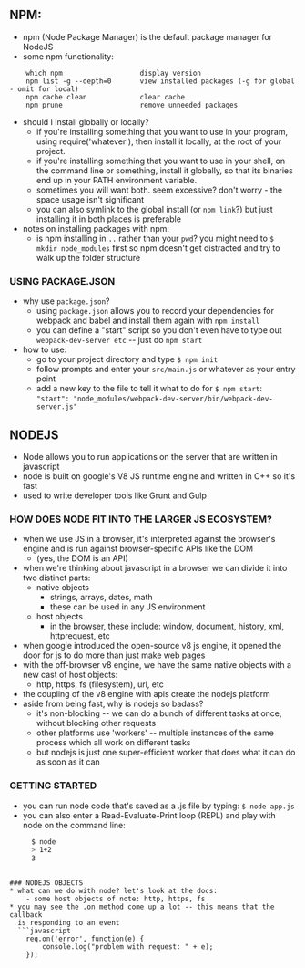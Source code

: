 ## NPM:
* npm (Node Package Manager) is the default package manager for NodeJS
* some npm functionality:
```
    which npm                   display version
    npm list -g --depth=0       view installed packages (-g for global - omit for local)
    npm cache clean             clear cache
    npm prune                   remove unneeded packages
```
* should I install globally or locally?
    - if you're installing something that you want to use in your program, using require('whatever'), then install it locally, at the root of your project.
    - if you're installing something that you want to use in your shell, on the command line or something, install it globally, so that its binaries end up in your PATH environment variable.
    - sometimes you will want both. seem excessive? don't worry - the space usage isn't significant
    - you can also symlink to the global install (or `npm link`?) but just installing it in both places is preferable
* notes on installing packages with npm:
    - is npm installing in `..` rather than your `pwd`? you might need to `$ mkdir node_modules` first so npm doesn't get distracted and try to walk up the folder structure


### USING PACKAGE.JSON
* why use `package.json`?
    - using `package.json` allows you to record your dependencies for webpack and babel and install them again with `npm install`
    - you can define a "start" script so you don't even have to type out `webpack-dev-server etc` -- just do `npm start`
* how to use:
    - go to your project directory and type `$ npm init`
    - follow prompts and enter your `src/main.js` or whatever as your entry point
    - add a new key to the file to tell it what to do for `$ npm start`:
        `"start": "node_modules/webpack-dev-server/bin/webpack-dev-server.js"`



## NODEJS
* Node allows you to run applications on the server that are written in
  javascript
* node is built on google's V8 JS runtime engine and written in C++ so
  it's fast
* used to write developer tools like Grunt and Gulp

### HOW DOES NODE FIT INTO THE LARGER JS ECOSYSTEM?
* when we use JS in a browser, it's interpreted against the browser's
  engine and is run against browser-specific APIs like the DOM
    * (yes, the DOM is an API)
* when we're thinking about javascript in a browser we can divide it
  into two distinct parts:
    - native objects
        * strings, arrays, dates, math
        * these can be used in any JS environment
    - host objects
        * in the browser, these include: window, document, history, xml, httprequest, etc
* when google introduced the open-source v8 js engine, it opened the door
  for js to do more than just make web pages
* with the off-browser v8 engine, we have the same native objects with a
  new cast of host objects:
    - http, https, fs (filesystem), url, etc
* the coupling of the v8 engine with apis create the nodejs platform
* aside from being fast, why is nodejs so badass?
    - it's non-blocking -- we can do a bunch of different tasks at once,
      without blocking other requests
    - other platforms use 'workers' -- multiple instances of the same
      process which all work on different tasks
    - but nodejs is just one super-efficient worker that does what it can
      do as soon as it can

### GETTING STARTED
* you can run node code that's saved as a .js file by typing:
    `$ node app.js`
* you can also enter a Read-Evaluate-Print loop (REPL) and play with
  node on the command line:
  ```bash
    $ node
    > 1+2
    3
```

### NODEJS OBJECTS
* what can we do with node? let's look at the docs:
    - some host objects of note: http, https, fs
* you may see the .on method come up a lot -- this means that the callback
  is responding to an event
  ```javascript
    req.on('error', function(e) {
        console.log("problem with request: " + e);    
    });
```
